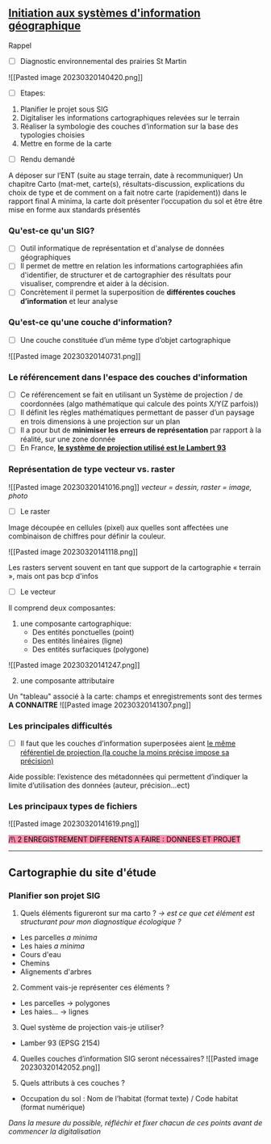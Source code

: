 ## <u>Initiation aux systèmes d'information géographique</u>

Rappel 

- [ ] Diagnostic environnemental des prairies St Martin

![[Pasted image 20230320140420.png]]

- [ ] Etapes:

1. Planifier le projet sous SIG 
2. Digitaliser les informations cartographiques relevées sur le terrain 
3. Réaliser la symbologie des couches d’information sur la base des typologies choisies
4. Mettre en forme de la carte

- [ ] Rendu demandé

A déposer sur l’ENT (suite au stage terrain, date à recommuniquer) 
Un chapitre Carto (mat-met, carte(s), résultats-discussion, explications du choix de type et de comment on a fait notre carte (rapidement)) dans le rapport final A minima, la carte doit présenter l’occupation du sol et être être mise en forme aux standards présentés


### Qu'est-ce qu'un SIG?

- [ ] Outil informatique de représentation et d'analyse de données géographiques 
- [ ] Il permet de mettre en relation les informations cartographiées afin d'identifier, de structurer et de cartographier des résultats pour visualiser, comprendre et aider à la décision.
- [ ] Concrètement il permet la superposition de **différentes couches d’information** et leur analyse

### Qu'est-ce qu'une couche d'information?

- [ ] Une couche constituée d’un même type d’objet cartographique

![[Pasted image 20230320140731.png]]

### Le référencement dans l'espace des couches d'information

- [ ] Ce référencement se fait en utilisant un Système de projection / de coordonnées (algo mathématique qui calcule des points X/Y(Z parfois))
- [ ] Il définit les règles mathématiques permettant de passer d’un paysage en trois dimensions à une projection sur un plan
- [ ] Il a pour but de **minimiser les erreurs de représentation** par rapport à la réalité, sur une zone donnée
- [ ] En France, <u><b>le système de projection utilisé est le Lambert 93</b></u>

### Représentation de type vecteur vs. raster

![[Pasted image 20230320141016.png]]
*vecteur = dessin, raster = image, photo*

- [ ] Le raster 

Image découpée en cellules (pixel) aux quelles sont affectées une combinaison de chiffres pour définir la couleur.

![[Pasted image 20230320141118.png]]

Les rasters servent souvent en tant que support de la cartographie « terrain », mais ont pas bcp d'infos

- [ ] Le vecteur

Il comprend deux composantes: 

1. une composante cartographique:
	- Des entités ponctuelles (point)
	- Des entités linéaires (ligne)
	- Des entités surfaciques (polygone)

![[Pasted image 20230320141247.png]]

2. une composante attributaire

Un "tableau" associé à la carte:
champs et enregistrements sont des termes **A CONNAITRE**
![[Pasted image 20230320141307.png]]


### Les principales difficultés

- [ ] Il faut que les couches d’information superposées aient <u>le même référentiel de projection (la couche la moins précise impose sa précision)</u>

Aide possible: l’existence des métadonnées qui permettent d’indiquer la limite d’utilisation des données (auteur, précision…ect)


### Les principaux types de fichiers 

![[Pasted image 20230320141619.png]]

<mark style="background: #FF5582A6;">/!\ 2 ENREGISTREMENT DIFFERENTS A FAIRE : DONNEES ET PROJET </mark>
____


## Cartographie du site d'étude

### Planifier son projet SIG

1. Quels éléments figureront sur ma carto ? *-> est ce que cet élément est structurant pour mon diagnostique écologique ?*
- Les parcelles *a minima*
- Les haies *a minima*
- Cours d'eau
- Chemins
- Alignements d'arbres

2. Comment vais-je représenter ces éléments ?
- Les parcelles -> polygones
- Les haies... -> lignes

3. Quel système de projection vais-je utiliser? 
- Lamber 93 (EPSG 2154)

4. Quelles couches d’information SIG seront nécessaires?
![[Pasted image 20230320142052.png]]

5. Quels attributs à ces couches ?
- Occupation du sol : Nom de l’habitat (format texte) / Code habitat (format numérique)


*Dans la mesure du possible, réfléchir et fixer chacun de ces points avant de commencer la digitalisation*


